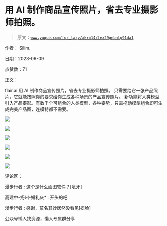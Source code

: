 # 用 AI 制作商品宣传照片，省去专业摄影师拍照。

> 原文：[`www.yuque.com/for_lazy/xkrm14/fex29gebntg91da1`](https://www.yuque.com/for_lazy/xkrm14/fex29gebntg91da1)

作者： Silim.

日期：2023-06-09

点赞数：71

正文：

flair.ai 用 AI 制作商品宣传照片，省去专业摄影师拍照。 只需要给它一张产品照片，它就能按照你的要求给你生成各种场景的产品宣传照片。 新功能将人类模型引入产品摄影。有数千个可组合的人类模型，各种姿势，只需拖动模型组合即可生成完美产品图，连模特都不需要。

![](img/88799c777d0429825ddeff692cb6575a.png)

![](img/d64f08c165af0156de0dec167c1ca2e7.png)

![](img/4670c60ea2c2552d0474b1a36156c631.png)

![](img/6b5d63d3945d5dc8328e6419c7e708d3.png)

![](img/3fef7c68b92388de42eb5a84c2dfb97e.png)

![](img/19cfe89649f033d512c01c1bc827dc36.png)

评论区：

漫步行者 : 这个是什么画图软件？[呲牙]

高建中-扬州-婚礼庆* : 开头的吧

漫步行者 : 感谢，莫名其妙居然没看见[捂脸]

公众号懒人找资源，懒人专属群分享

